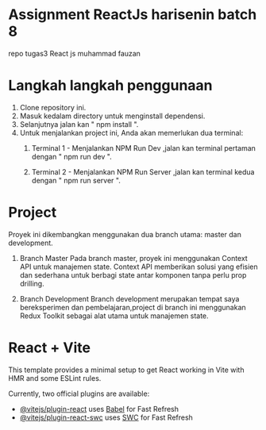# Assignment ReactJs harisenin batch 8
repo tugas3 React js muhammad fauzan 

# Langkah langkah penggunaan 
1. Clone repository ini.
2. Masuk kedalam directory untuk menginstall dependensi.
3. Selanjutnya jalan kan "  npm install ".
4. Untuk menjalankan project ini, Anda akan memerlukan dua terminal:
   1. Terminal 1 - Menjalankan NPM Run Dev
   ,jalan kan terminal pertaman dengan " npm run dev ".

   2. Terminal 2 - Menjalankan NPM Run Server
   ,jalan kan terminal kedua dengan " npm run server ".

# Project 
Proyek ini dikembangkan menggunakan dua branch utama: master dan development.

1. Branch Master
Pada branch master, proyek ini menggunakan Context API untuk manajemen state. Context API memberikan solusi yang efisien dan sederhana untuk berbagi state antar komponen tanpa perlu prop drilling.

2. Branch Development
Branch development merupakan tempat saya bereksperimen dan pembelajaran,project di branch ini menggunakan Redux Toolkit sebagai alat utama untuk manajemen state.
   
# React + Vite

This template provides a minimal setup to get React working in Vite with HMR and some ESLint rules.

Currently, two official plugins are available:

- [@vitejs/plugin-react](https://github.com/vitejs/vite-plugin-react/blob/main/packages/plugin-react/README.md) uses [Babel](https://babeljs.io/) for Fast Refresh
- [@vitejs/plugin-react-swc](https://github.com/vitejs/vite-plugin-react-swc) uses [SWC](https://swc.rs/) for Fast Refresh

